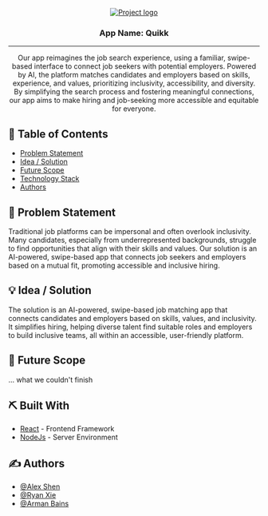 <p align="center">
  <a href="" rel="noopener">
 <img src="https://scontent-sea1-1.xx.fbcdn.net/v/t39.30808-6/462457650_959999656160477_2904357626097737461_n.jpg?_nc_cat=110&ccb=1-7&_nc_sid=75d36f&_nc_ohc=z6tACT7-vtwQ7kNvgEAoOVf&_nc_zt=23&_nc_ht=scontent-sea1-1.xx&_nc_gid=Ajh-ZJ5ZSm1YaEx2aw0Pvif&oh=00_AYAaM1y2hijHNDTKy_d76lsZvTNjxKMUrbZ5PpAeY0Vq-g&oe=6736C93F" alt="Project logo"></a>
</p>
<h3 align="center">App Name: Quikk</h3>


---

<p align="center"> Our app reimagines the job search experience, using a familiar, swipe-based interface to connect job seekers with potential employers. Powered by AI, the platform matches candidates and employers based on skills, experience, and values, prioritizing inclusivity, accessibility, and diversity. By simplifying the search process and fostering meaningful connections, our app aims to make hiring and job-seeking more accessible and equitable for everyone.
    <br> 
</p>

## 📝 Table of Contents

- [Problem Statement](#problem_statement)
- [Idea / Solution](#idea)
- [Future Scope](#future_scope)
- [Technology Stack](#tech_stack)
- [Authors](#authors)

## 🧐 Problem Statement <a name = "problem_statement"></a>

Traditional job platforms can be impersonal and often overlook inclusivity. Many candidates, especially from underrepresented backgrounds, struggle to find opportunities that align with their skills and values. Our solution is an AI-powered, swipe-based app that connects job seekers and employers based on a mutual fit, promoting accessible and inclusive hiring.

## 💡 Idea / Solution <a name = "idea"></a>

The solution is an AI-powered, swipe-based job matching app that connects candidates and employers based on skills, values, and inclusivity. It simplifies hiring, helping diverse talent find suitable roles and employers to build inclusive teams, all within an accessible, user-friendly platform.

## 🚀 Future Scope <a name = "future_scope"></a>

... what we couldn't finish

## ⛏️ Built With <a name = "tech_stack"></a>

- [React](https://react.dev/) - Frontend Framework
- [NodeJs](https://nodejs.org/en/) - Server Environment

## ✍️ Authors <a name = "authors"></a>

- [@Alex Shen](https://github.com/x4132)
- [@Ryan Xie](https://github.com/ryanraen)
- [@Arman Bains](https://github.com/penkk)
